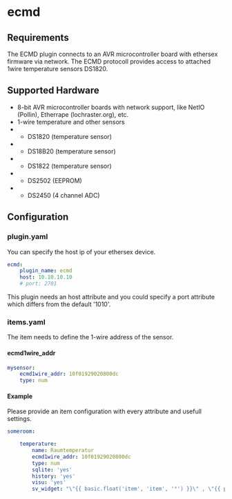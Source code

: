 # ecmd

## Requirements

The ECMD plugin connects to an AVR microcontroller board with ethersex firmware via network.
The ECMD protocoll provides access to attached 1wire temperature sensors DS1820.

## Supported Hardware

* 8-bit AVR microcontroller boards with network support, like NetIO (Pollin), Etherrape (lochraster.org), etc.
* 1-wire temperature and other sensors
* - DS1820 (temperature sensor)
* - DS18B20 (temperature sensor)
* - DS1822 (temperature sensor)
* - DS2502 (EEPROM)
* - DS2450 (4 channel ADC)

## Configuration

### plugin.yaml

You can specify the host ip of your ethersex device.

```yaml
ecmd:
    plugin_name: ecmd
    host: 10.10.10.10
    # port: 2701
```

This plugin needs an host attribute and you could specify a port attribute which differs from the default '1010'.

### items.yaml

The item needs to define the 1-wire address of the sensor.

#### ecmd1wire_addr

```yaml
mysensor:
    ecmd1wire_addr: 10f01929020800dc
    type: num
```

#### Example

Please provide an item configuration with every attribute and usefull settings.

```yaml
someroom:

    temperature:
        name: Raumtemperatur
        ecmd1wire_addr: 10f01929020800dc
        type: num
        sqlite: 'yes'
        history: 'yes'
        visu: 'yes'
        sv_widget: "\"{{ basic.float('item', 'item', '°') }}\" , \"{{ plot.period('item-plot', 'item') }}\""
```
